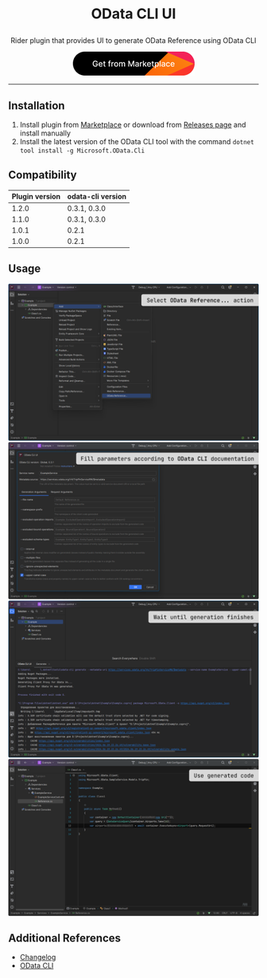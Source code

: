 # <p align="center"> OData CLI UI </p>

<p align="center"> Rider plugin that provides UI to generate OData Reference using OData CLI </p>

<p align="center">
  <a href="https://plugins.jetbrains.com/plugin/24117-odata-cli-ui" target="_blank">
    <img src="/img/marketplace.png" alt="Marketplace link">
  </a>
</p>

---


## Installation

1. Install plugin from [Marketplace](https://plugins.jetbrains.com/plugin/24117-odata-cli-ui) or download from [Releases page](https://github.com/ellizio/odata-cli-ui/releases) and install manually
2. Install the latest version of the OData CLI tool with the command `dotnet tool install -g Microsoft.OData.Cli`


## Compatibility

| Plugin version | odata-cli version |
|----------------|-------------------|
| 1.2.0          | 0.3.1, 0.3.0      |
| 1.1.0          | 0.3.1, 0.3.0      |
| 1.0.1          | 0.2.1             |
| 1.0.0          | 0.2.1             |


## Usage

![](/img/step1.png)
![](/img/step2.png)
![](/img/step3.png)
![](/img/step4.png)


## Additional References

- [Changelog](https://github.com/ellizio/odata-cli-ui/blob/master/CHANGELOG.md)
- [OData CLI](https://learn.microsoft.com/en-us/odata/odatacli/getting-started)
